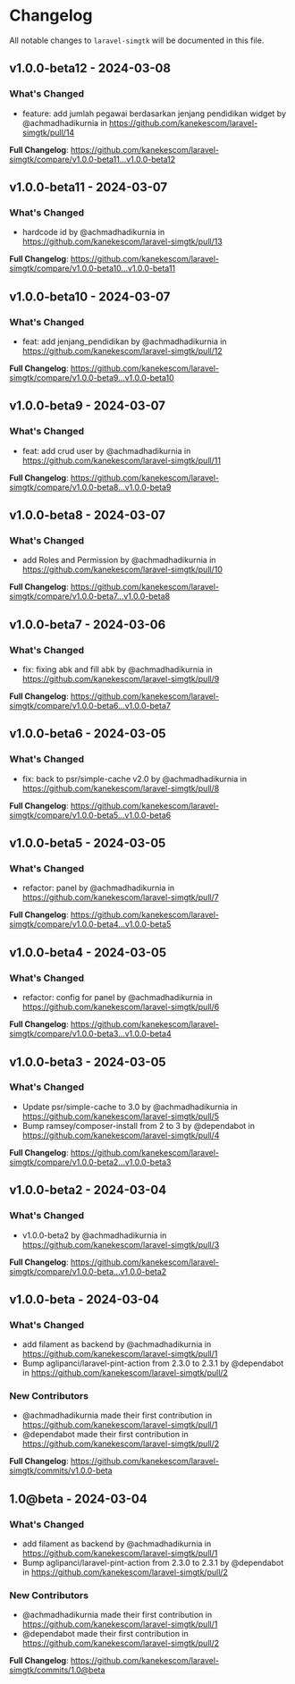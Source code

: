 # Changelog

All notable changes to `laravel-simgtk` will be documented in this file.

## v1.0.0-beta12 - 2024-03-08

### What's Changed

* feature: add jumlah pegawai berdasarkan jenjang pendidikan widget by @achmadhadikurnia in https://github.com/kanekescom/laravel-simgtk/pull/14

**Full Changelog**: https://github.com/kanekescom/laravel-simgtk/compare/v1.0.0-beta11...v1.0.0-beta12

## v1.0.0-beta11 - 2024-03-07

### What's Changed

* hardcode id by @achmadhadikurnia in https://github.com/kanekescom/laravel-simgtk/pull/13

**Full Changelog**: https://github.com/kanekescom/laravel-simgtk/compare/v1.0.0-beta10...v1.0.0-beta11

## v1.0.0-beta10 - 2024-03-07

### What's Changed

* feat: add jenjang_pendidikan by @achmadhadikurnia in https://github.com/kanekescom/laravel-simgtk/pull/12

**Full Changelog**: https://github.com/kanekescom/laravel-simgtk/compare/v1.0.0-beta9...v1.0.0-beta10

## v1.0.0-beta9 - 2024-03-07

### What's Changed

* feat: add crud user by @achmadhadikurnia in https://github.com/kanekescom/laravel-simgtk/pull/11

**Full Changelog**: https://github.com/kanekescom/laravel-simgtk/compare/v1.0.0-beta8...v1.0.0-beta9

## v1.0.0-beta8 - 2024-03-07

### What's Changed

* add Roles and Permission by @achmadhadikurnia in https://github.com/kanekescom/laravel-simgtk/pull/10

**Full Changelog**: https://github.com/kanekescom/laravel-simgtk/compare/v1.0.0-beta7...v1.0.0-beta8

## v1.0.0-beta7 - 2024-03-06

### What's Changed

* fix: fixing abk and fill abk by @achmadhadikurnia in https://github.com/kanekescom/laravel-simgtk/pull/9

**Full Changelog**: https://github.com/kanekescom/laravel-simgtk/compare/v1.0.0-beta6...v1.0.0-beta7

## v1.0.0-beta6 - 2024-03-05

### What's Changed

* fix: back to psr/simple-cache v2.0 by @achmadhadikurnia in https://github.com/kanekescom/laravel-simgtk/pull/8

**Full Changelog**: https://github.com/kanekescom/laravel-simgtk/compare/v1.0.0-beta5...v1.0.0-beta6

## v1.0.0-beta5 - 2024-03-05

### What's Changed

* refactor: panel by @achmadhadikurnia in https://github.com/kanekescom/laravel-simgtk/pull/7

**Full Changelog**: https://github.com/kanekescom/laravel-simgtk/compare/v1.0.0-beta4...v1.0.0-beta5

## v1.0.0-beta4 - 2024-03-05

### What's Changed

* refactor: config for panel by @achmadhadikurnia in https://github.com/kanekescom/laravel-simgtk/pull/6

**Full Changelog**: https://github.com/kanekescom/laravel-simgtk/compare/v1.0.0-beta3...v1.0.0-beta4

## v1.0.0-beta3 - 2024-03-05

### What's Changed

* Update psr/simple-cache to 3.0 by @achmadhadikurnia in https://github.com/kanekescom/laravel-simgtk/pull/5
* Bump ramsey/composer-install from 2 to 3 by @dependabot in https://github.com/kanekescom/laravel-simgtk/pull/4

**Full Changelog**: https://github.com/kanekescom/laravel-simgtk/compare/v1.0.0-beta2...v1.0.0-beta3

## v1.0.0-beta2 - 2024-03-04

### What's Changed

* v1.0.0-beta2 by @achmadhadikurnia in https://github.com/kanekescom/laravel-simgtk/pull/3

**Full Changelog**: https://github.com/kanekescom/laravel-simgtk/compare/v1.0.0-beta...v1.0.0-beta2

## v1.0.0-beta - 2024-03-04

### What's Changed

* add filament as backend by @achmadhadikurnia in https://github.com/kanekescom/laravel-simgtk/pull/1
* Bump aglipanci/laravel-pint-action from 2.3.0 to 2.3.1 by @dependabot in https://github.com/kanekescom/laravel-simgtk/pull/2

### New Contributors

* @achmadhadikurnia made their first contribution in https://github.com/kanekescom/laravel-simgtk/pull/1
* @dependabot made their first contribution in https://github.com/kanekescom/laravel-simgtk/pull/2

**Full Changelog**: https://github.com/kanekescom/laravel-simgtk/commits/v1.0.0-beta

## 1.0@beta - 2024-03-04

### What's Changed

* add filament as backend by @achmadhadikurnia in https://github.com/kanekescom/laravel-simgtk/pull/1
* Bump aglipanci/laravel-pint-action from 2.3.0 to 2.3.1 by @dependabot in https://github.com/kanekescom/laravel-simgtk/pull/2

### New Contributors

* @achmadhadikurnia made their first contribution in https://github.com/kanekescom/laravel-simgtk/pull/1
* @dependabot made their first contribution in https://github.com/kanekescom/laravel-simgtk/pull/2

**Full Changelog**: https://github.com/kanekescom/laravel-simgtk/commits/1.0@beta
